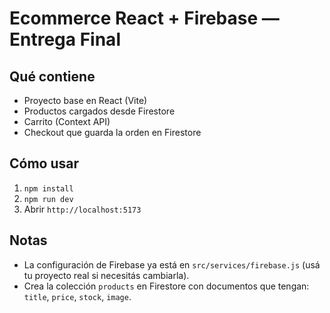 # Ecommerce React + Firebase — Entrega Final

## Qué contiene
- Proyecto base en React (Vite)
- Productos cargados desde Firestore
- Carrito (Context API)
- Checkout que guarda la orden en Firestore

## Cómo usar
1. `npm install`
2. `npm run dev`
3. Abrir `http://localhost:5173`

## Notas
- La configuración de Firebase ya está en `src/services/firebase.js` (usá tu proyecto real si necesitás cambiarla).
- Crea la colección `products` en Firestore con documentos que tengan: `title`, `price`, `stock`, `image`.
